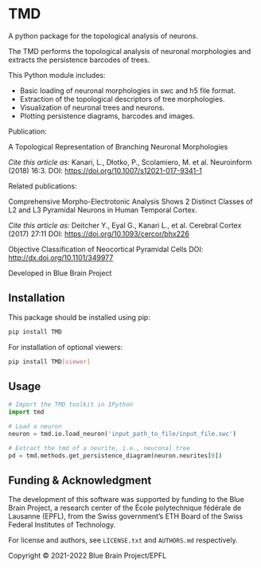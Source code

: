 # TMD

A python package for the topological analysis of neurons.

The TMD performs the topological analysis of neuronal morphologies and extracts the persistence
barcodes of trees.

This Python module includes:

* Basic loading of neuronal morphologies in swc and h5 file format.
* Extraction of the topological descriptors of tree morphologies.
* Visualization of neuronal trees and neurons.
* Plotting persistence diagrams, barcodes and images.

Publication:

A Topological Representation of Branching Neuronal Morphologies

_Cite this article as:_
    Kanari, L., Dłotko, P., Scolamiero, M. et al. Neuroinform (2018) 16:3.
    DOI: <https://doi.org/10.1007/s12021-017-9341-1>

Related publications:

Comprehensive Morpho-Electrotonic Analysis Shows 2 Distinct Classes of L2 and L3 Pyramidal Neurons
in Human Temporal Cortex.

_Cite this article as:_
   Deitcher Y., Eyal G., Kanari L., et al. Cerebral Cortex (2017) 27:11
   DOI: <https://doi.org/10.1093/cercor/bhx226>

Objective Classification of Neocortical Pyramidal Cells
    DOI: <http://dx.doi.org/10.1101/349977>

Developed in Blue Brain Project


## Installation

This package should be installed using pip:

```bash
pip install TMD
```

For installation of optional viewers:

```bash
pip install TMD[viewer]
```


## Usage

```python
# Import the TMD toolkit in IPython
import tmd

# Load a neuron
neuron = tmd.io.load_neuron('input_path_to_file/input_file.swc')

# Extract the tmd of a neurite, i.e., neuronal tree
pd = tmd.methods.get_persistence_diagram(neuron.neurites[0])
```


## Funding & Acknowledgment

The development of this software was supported by funding to the Blue Brain Project, a research
center of the École polytechnique fédérale de Lausanne (EPFL), from the Swiss government’s ETH
Board of the Swiss Federal Institutes of Technology.

For license and authors, see `LICENSE.txt` and `AUTHORS.md` respectively.

Copyright © 2021-2022 Blue Brain Project/EPFL
